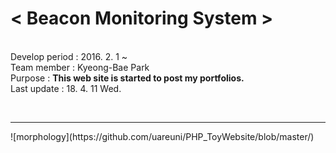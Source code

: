 <b><h1>< Beacon Monitoring System ></h1></b> 
<br/>
Develop period : 2016. 2. 1 ~  <br />
Team member : Kyeong-Bae Park  <br />
Purpose : <b> This web site is started to post my portfolios. </b> <br />
Last update : 18. 4. 11 Wed. <br />

<br/>

<hr />
![morphology](https://github.com/uareuni/PHP_ToyWebsite/blob/master/)
